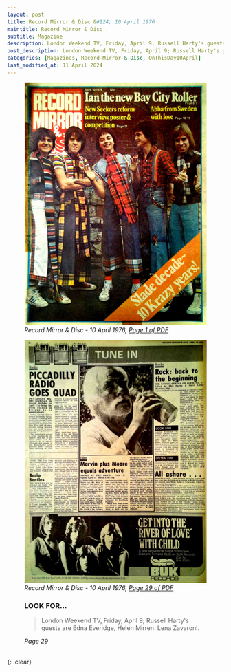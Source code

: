 ```yaml
---
layout: post
title: Record Mirror & Disc &#124; 10 April 1976
maintitle: Record Mirror & Disc
subtitle: Magazine
description: London Weekend TV, Friday, April 9; Russell Harty's guests are Edna Everidge, Helen Mirren. Lena Zavaroni.
post_description: London Weekend TV, Friday, April 9; Russell Harty's guests are Edna Everidge, Helen Mirren. Lena Zavaroni.
categories: [Magazines, Record-Mirror-&-Disc, OnThisDay10April]
last_modified_at: 11 April 2024
---
```


<figure class="fig1">
<a href="/assets/images/magazines/record-mirror/1976-04-10-01-record-mirror.png"><img src="/assets/images/magazines/record-mirror/1976-04-10-01-record-mirror.png" class="full-width zoom-in" /></a>
<cite class="whitespace">Record Mirror & Disc - 10 April 1976,
<a class="external-link" href="https://www.worldradiohistory.com/UK/Record-Mirror/70s/76/Record-Mirror-1976-04-10.pdf">Page 1 of PDF </a></cite>
</figure>

<figure class="fig2">
<a href="/assets/images/magazines/record-mirror/1976-04-10-29-record-mirror.png"><img src="/assets/images/magazines/record-mirror/1976-04-10-29-record-mirror.png" class="full-width zoom-in" /></a>
<cite class="whitespace">Record Mirror & Disc - 10 April 1976,
<a class="external-link" href="https://www.worldradiohistory.com/UK/Record-Mirror/70s/76/Record-Mirror-1976-04-10.pdf#page=29">Page 29 of PDF</a></cite>
</figure>

<figure class="fig3">
<h3 id="infobox3">LOOK FOR...</h3>
<blockquote>
<p>London Weekend TV, Friday, April 9; Russell Harty's guests are Edna Everidge, Helen Mirren. Lena Zavaroni.</p>
</blockquote>
<cite>Page 29</cite>
</figure>

<br />{: .clear}

